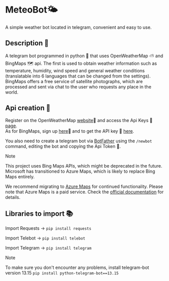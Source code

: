 # MeteoBot🌤
A simple weather bot located in telegram, convenient and easy to use.

## Description 📃

A telegram bot programmed in python 🐍 that uses OpenWeatherMap ⛅ and BingMaps 🗺️ api.  The first is used to obtain weather information such as temperature, humidity, wind speed and general weather conditions (translatable into 6 languages that can be changed from the settings).  BingMaps offers a free service of satellite photographs, which are processed and sent via chat to the user who requests any place in the world.

## Api creation 🔑

Register on the OpenWeatherMap [website](https://home.openweathermap.org/users/sign_in)👤 and access the Api Keys 🔑 [page](https://home.openweathermap.org/api_keys).  
As for BingMaps, sign up [here](https://www.bingmapsportal.com/)👤 and to get the API key 🔑 [here](https://www.bingmapsportal.com/Application).

You also need to create a telegram bot via [BotFather](https://t.me/BotFather) using the `/newbot` command, editing the bot and copying the Api Token 🔑.

> [!NOTE]
> This project uses Bing Maps APIs, which might be deprecated in the future. Microsoft has transitioned to Azure Maps, which is likely to replace Bing Maps entirely. 
> 
> We recommend migrating to [Azure Maps](https://azure.com/maps) for continued functionality. Please note that Azure Maps is a paid service. Check the [official documentation](https://learn.microsoft.com/en-us/azure/azure-maps/) for details.

## Libraries to import 📚

Import Requests -> 
`pip install requests`

Import Telebot -> 
`pip install telebot`

Import Telegram -> 
`pip install telegram`


> [!NOTE]
> To make sure you don't encounter any problems, install telegram-bot version 13.15 `pip install python-telegram-bot==13.15`
